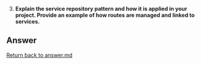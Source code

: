 
3. **Explain the service repository pattern and how it is applied in your project. Provide an example of how routes are managed and linked to services.**

## Answer


[Return back to answer.md](/answer.md)